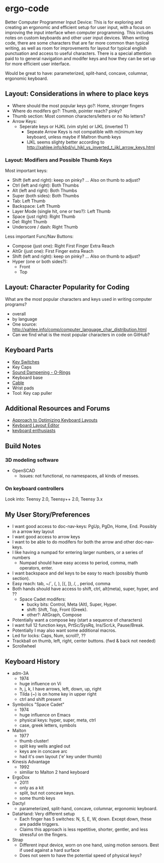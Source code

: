# ergo-code

Better Computer Programmer Input Device:
This is for exploring and creating an ergonomic and efficient setup for user input, with a focus on improving the input interface when computer programming. This includes notes on custom keyboards and other user input devices. When writing code, there are some characters that are far more common than typical writing, as well as room for improvements for layout for typical english punctuation and access to useful characters. There is a special attention paid to to general navigation and modifer keys and how they can be set up for more efficient user interface.

Would be great to have:
parameterized, split-hand, concave, columnar, ergonomic keyboard.

## Layout: Considerations in where to place keys

- Where should the most popular keys go?: Home, stronger fingers
- Where do modifers go?: Thumb, pointer reach? pinky?
- Thumb section: Most common characters/letters or no No letters?
- Arrow Keys:
  - Seperate keys or HJKL (vim style) or IJKL (inverted T)
    - Sepeate Arrow Keys is not compatible with m(inimum key keyboard, unless maybe if Maltron thumb keys
    - IJKL seems slighty better according to http://xahlee.info/kbd/vi_hjkl_vs_inverted_t_ijkl_arrow_keys.html

### Layout: Modifiers and Possible Thumb Keys

Most important keys:

- Shift (left and right): keep on pinky? ... Also on thumb to adjust?
- Ctrl (left and right): Both Thumbs
- Alt (left and right): Both Thumbs
- Super (both sides): Both Thumbs
- Tab: Left Thumb
- Backspace: Left Thumb
- Layer Mode (single hit, one or two?): Left Thumb
- Space (just right): Right Thumb
- Del: Right Thumb
- Underscore / dash: Right Thumb

Less important Func/Nav Buttons:

- Compose (just one): Right First Finger Extra Reach
- AltGr (just one): First Finger extra Reach
- Shift (left and right): keep on pinky? ... Also on thumb to adjust?
- Hyper (one or both sides?):
  - Front
  - Top

## Layout: Character Popularity for Coding

What are the most popular characters and keys used in writing computer programs?

- overall
- by language
- One source: http://xahlee.info/comp/computer_language_char_distribution.html
- Can we find what is the most popular characters in code on GitHub?

## Keyboard Parts

- [Key Switches](/key-switches.md)
- Key Caps
- [Sound Dampening - O-Rings](/sound-dampen.md)
- Keyboard base
- [Cable](/cable.md)
- Wrist pads
- Tool: Key cap puller

## Additional Resources and Forums

- [Approach to Optimizing Keyboard Layouts](https://www.allthingsergo.com/case-study-one-approach-optimizing-ergonomic-keyboard-layouts/)
- [Keyboard Layout Editor](http://www.keyboard-layout-editor.com/)
- [keyboard enthusiasts](http://geekhack.org)

## Build Notes

### 3D modeling software

- OpenSCAD
  - Issues: not functional, no namespaces, all kinds of messes.

### On keyboard controllers

Look into: Teensy 2.0, Teensy++ 2.0, Teensy 3.x

## My User Story/Preferences

- I want good access to doc-nav-keys: PgUp, PgDn, Home, End. Possibly in a arrow key layout
- I want good access to arrow keys
- I want to be able to do modifers for both the arrow and other doc-nav-keys.
- I like having a numpad for entering larger numbers, or a series of numbers
  - Numpad should have easy access to period, comma, math operators, enter.
- I want backspace and del keys to be easy to reach (possibly thumb section).
- Easy reach: tab, ~/`, (, ), [{, ]}, /, \, period, comma
- Both hands should have access to shift, ctrl, alt(meta), super, hyper, and ??
  - Space Cadet modifers:
    - bucky bits: Control, Meta (Alt), Super, Hyper.
    - shift: Shift, Top, Front (Greek).
    - other?: AltGraph, Compose
- Potentially want a compose key (start a sequence of characters)
- I want full 12 function keys, PrtSc/SysRq, Ins/ScrLk, Pause/Break.
- Potentially I may also want some additional macros.
- Led for locks: Caps, Num, scroll?, ??
- Trackball on thumb, left, right, center buttons. (fwd & back not needed)
- Scrollwheel

## Keyboard History

- adm-3A
  - 1974
  - huge influence on Vi
  - h, j, k, l have arrows, left, down, up, right
  - Tilda (~) is on home key in upper right
  - ctrl and shift present
- Symbolics "Space Cadet"
  - 1974
  - huge influence on Emacs
  - physical keys: hyper, super, meta, ctrl
  - case, greek letters, symbols
- Malton
  - 1977
  - thumb cluster!
  - split key wells angled out
  - keys are in concave arc
  - had it's own layout ('e' key under thumb)
- Kinesis Advantage
  - 1992
  - similiar to Malton 2 hand keyboard
- ErgoDox
  - 2011
  - only as a kit
  - split, but not concave keys.
  - some thumb keys
- Dactyl
  - parameterized, split-hand, concave, columnar, ergonomic keyboard.
- DataHand: Very different setup
  - Each finger has 5 switches: N, S, E, W, down. Except down, these are paddle triggers.
  - Claims this approach is less repetitive, shorter, gentler, and less stressful on the fingers.
- Strap
  - Different input device, worn on one hand, using motion sensors. Best if used against a hard surface
  - Does not seem to have the potential speed of physical keys?
